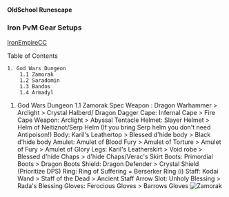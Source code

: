 #### OldSchool Runescape
### Iron PvM Gear Setups
[IronEmpireCC](https://discord.com/invite/ironempire)

Table of Contents

    1. God Wars Dungeon
        1.1 Zamorak
        1.2 Saradomin
        1.3 Bandos
        1.4 Armadyl

1. God Wars Dungeon
    1.1 Zamorak
        Spec Weapon : Dragon Warhammer > Arclight > Crystal Halberd/    Dragon Dagger
        Cape: Infernal Cape  > Fire Cape 
        Weapon: Arclight > Abyssal Tentacle
        Helmet: Slayer Helmet > Helm of Neitiznot/Serp Helm (If you bring Serp helm you don't need Antipoison!)
        Body: Karil's Leathertop > Blessed d'hide body > Black d'hide body
        Amulet:  Amulet of Blood Fury > Amulet of Torture > Amulet of Fury > Amulet of Glory
        Legs: Karil's Leatherskirt > Void robe > Blessed d'hide Chaps > d'hide Chaps/Verac's Skirt
        Boots: Primordial Boots > Dragon Boots
        Shield: Dragon Defender > Crystal Shield (Prioritize DPS)
        Ring: Ring of Suffering = Berserker Ring (i)
        Staff: Kodai Wand > Staff of the Dead > Ancient Staff
        Arrow Slot: Unholy Blessing > Rada's Blessing
        Gloves: Ferocious Gloves > Barrows Gloves
        ![Zamorak](https://i.imgur.com/KMdFBA3.png)

